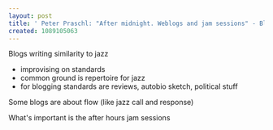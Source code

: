 ```yaml
---
layout: post
title: ' Peter Praschl: "After midnight. Weblogs and jam sessions" - BlogTalk 2.0'
created: 1089105063
---
```

Blogs writing similarity to jazz
- improvising on standards
- common ground is repertoire for jazz
- for blogging standards are reviews, autobio sketch, political stuff

Some blogs are about flow (like jazz call and response)

What's important is the after hours jam sessions

